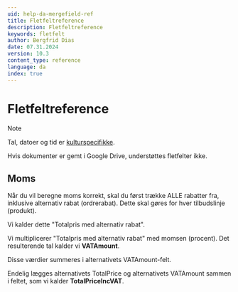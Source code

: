 ```yaml
---
uid: help-da-mergefield-ref
title: Fletfeltreference
description: Fletfeltreference
keywords: fletfelt
author: Bergfrid Dias
date: 07.31.2024
version: 10.3
content_type: reference
language: da
index: true
---
```


# Fletfeltreference

> [!NOTE]
> Tal, datoer og tid er [kulturspecifikke][2].
>
> Hvis dokumenter er gemt i Google Drive, understøttes fletfelter ikke.

## Moms

Når du vil beregne moms korrekt, skal du først trække ALLE rabatter fra, inklusive alternativ rabat (ordrerabat). Dette skal gøres for hver tilbudslinje (produkt).

Vi kalder dette "Totalpris med alternativ rabat".

Vi multiplicerer "Totalpris med alternativ rabat" med momsen (procent). Det resulterende tal kalder vi **VATAmount**.

Disse værdier summeres i alternativets VATAmount-felt.

Endelig lægges alternativets TotalPrice og alternativets VATAmount sammen i feltet, som vi kalder **TotalPriceIncVAT**.

<!-- Referenced links -->
[2]: ../learn/quote-templates.md#culture
